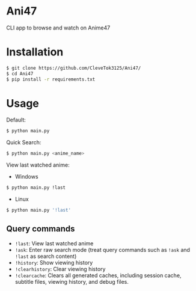 # Ani47
CLI app to browse and watch on Anime47
# Installation
```bash
$ git clone https://github.com/CleveTok3125/Ani47/
$ cd Ani47
$ pip install -r requirements.txt
```
# Usage
Default:
```bash
$ python main.py
```
Quick Search:
```bash
$ python main.py <anime_name>
```
View last watched anime:
- Windows
```cmd
$ python main.py !last
```
- Linux
```bash
$ python main.py '!last'
```
## Query commands
- `!last`: View last watched anime
- `!ask`: Enter raw search mode (treat query commands such as `!ask` and `!last` as search content)
- `!history`: Show viewing history
- `!clearhistory`: Clear viewing history
- `!clearcache`: Clears all generated caches, including session cache, subtitle files, viewing history, and debug files.
